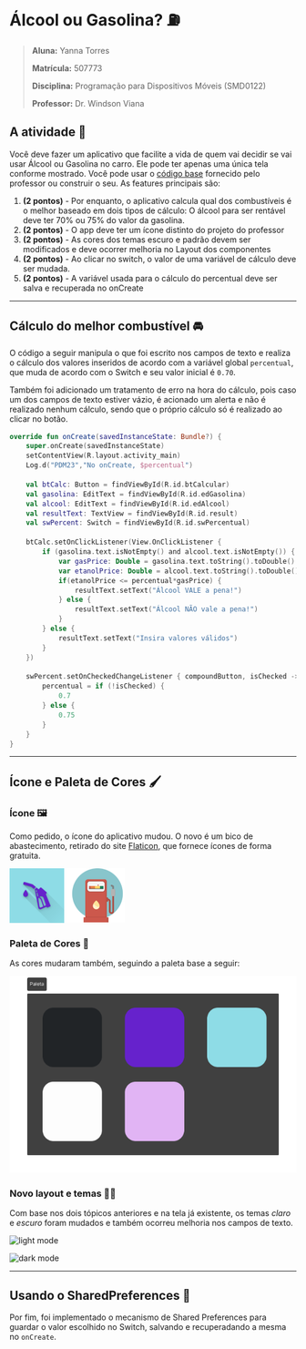 # Álcool ou Gasolina? :fuelpump:

> **Aluna:** Yanna Torres
> 
> **Matrícula:** 507773
> 
> **Disciplina:** Programação para Dispositivos Móveis (SMD0122)
> 
> **Professor:** Dr. Windson Viana

## A atividade :page_with_curl:

Você deve fazer um aplicativo que facilite a vida de quem vai decidir se vai usar Álcool ou Gasolina no carro. Ele pode ter apenas uma única tela conforme mostrado. Você pode usar o [código base](https://github.com/windcarvalho/AlcoolOuGasolina) fornecido pelo professor ou construir o seu. 
As features principais são:
1. **(2 pontos)** - Por enquanto, o aplicativo calcula qual dos combustíveis é o melhor baseado em dois tipos de cálculo: O álcool para ser rentável deve ter 70% ou 75% do valor da gasolina.
2. **(2 pontos)** - O app deve ter um ícone distinto do projeto do professor
3. **(2 pontos)** - As cores dos temas escuro e padrão devem ser modificados e deve ocorrer melhoria no Layout dos componentes
4. **(2 pontos)** - Ao clicar no switch, o valor de uma variável de cálculo deve ser mudada. 
5. **(2 pontos)** - A variável usada para o cálculo do percentual deve ser salva e recuperada no onCreate

---

## Cálculo do melhor combustível :oncoming_automobile:

O código a seguir manipula o que foi escrito nos campos de texto e realiza o cálculo dos valores inseridos de acordo com a variável global `percentual`, que muda de acordo com o Switch e seu valor inicial é `0.70`.

Também foi adicionado um tratamento de erro na hora do cálculo, pois caso um dos campos de texto estiver vázio, é acionado um alerta e não é realizado nenhum cálculo, sendo que o próprio cálculo só é realizado ao clicar no botão.

```kotlin
override fun onCreate(savedInstanceState: Bundle?) {
    super.onCreate(savedInstanceState)
    setContentView(R.layout.activity_main)
    Log.d("PDM23","No onCreate, $percentual")

    val btCalc: Button = findViewById(R.id.btCalcular)
    val gasolina: EditText = findViewById(R.id.edGasolina)
    val alcool: EditText = findViewById(R.id.edAlcool)
    val resultText: TextView = findViewById(R.id.result)
    val swPercent: Switch = findViewById(R.id.swPercentual)

    btCalc.setOnClickListener(View.OnClickListener {
        if (gasolina.text.isNotEmpty() and alcool.text.isNotEmpty()) {
            var gasPrice: Double = gasolina.text.toString().toDouble()
            var etanolPrice: Double = alcool.text.toString().toDouble()
            if(etanolPrice <= percentual*gasPrice) {
                resultText.setText("Álcool VALE a pena!")
            } else {
                resultText.setText("Álcool NÃO vale a pena!")
            }
        } else {
            resultText.setText("Insira valores válidos")
        }
    })

    swPercent.setOnCheckedChangeListener { compoundButton, isChecked ->
        percentual = if (!isChecked) {
            0.7
        } else {
            0.75
        }
    }
}
```

---

## Ícone e Paleta de Cores :paintbrush:

### Ícone :framed_picture:

Como pedido, o ícone do aplicativo mudou. O novo é um bico de abastecimento, retirado do site [Flaticon](https://www.flaticon.com/br/icone-gratis/combustivel_1505662?term=gasolina&page=1&position=18&origin=search&related_id=1505662), que fornece ícones de forma gratuita.

![new logo and old logo side by side](logo_changing.png)

### Paleta de Cores :art:

As cores mudaram também, seguindo a paleta base a seguir:

![color pallete](paleta.png)

### Novo layout e temas :woman_artist:

Com base nos dois tópicos anteriores e na tela já existente, os temas _claro_ e _escuro_ foram mudados e também ocorreu melhoria nos campos de texto.

![light mode]()

![dark mode]()

---

## Usando o SharedPreferences :selfie:

Por fim, foi implementado o mecanismo de Shared Preferences para guardar o valor escolhido no Switch, salvando e recuperadando a mesma no `onCreate`.
